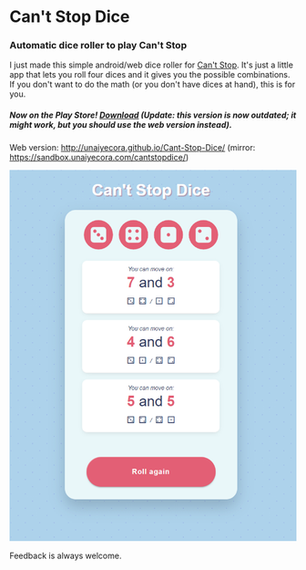 # Can't Stop Dice
### Automatic dice roller to play Can't Stop
I just made this simple android/web dice roller for [Can't Stop](https://boardgamegeek.com/boardgame/41/cant-stop). It's just a little app that lets you roll four dices and it gives you the possible combinations.
If you don't want to do the math (or you don't have dices at hand), this is for you.

##### Now on the Play Store! [Download](https://play.google.com/store/apps/details?id=com.unaiyecora.cantstopdice) (Update: this version is now outdated; it might work, but you should use the web version instead).

Web version: http://unaiyecora.github.io/Cant-Stop-Dice/ (mirror: https://sandbox.unaiyecora.com/cantstopdice/)

![Image](https://github.com/UnaiYecora/Cant-Stop-Dice/blob/gh-pages/img/screenshot.png?raw=true)

Feedback is always welcome.
